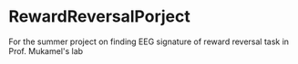 # RewardReversalPorject
For the summer project on finding EEG signature of reward reversal task in Prof. Mukamel's lab
